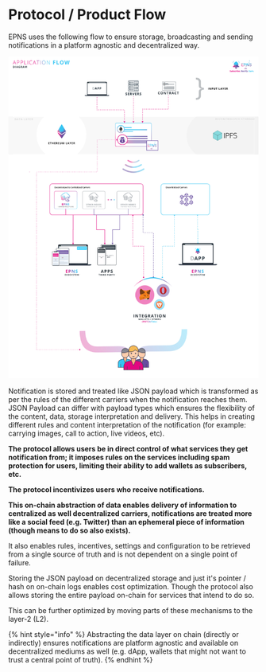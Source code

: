 # Protocol / Product Flow

EPNS uses the following flow to ensure storage, broadcasting and sending notifications in a platform agnostic and decentralized way.

![High level flow](../../.gitbook/assets/highleveldefi%20%281%29.jpg)

Notification is stored and treated like JSON payload which is transformed as per the rules of the different carriers when the notification reaches them. JSON Payload can differ with payload types which ensures the flexibility of the content, data, storage interpretation and delivery. This helps in creating different rules and content interpretation of the notification \(for example: carrying images, call to action, live videos, etc\).

**The protocol allows users be in direct control of what services they get notification from; it imposes rules on the services including spam protection for users, limiting their ability to add wallets as subscribers, etc.**

**The protocol incentivizes users who receive notifications.**

**This on-chain abstraction of data enables delivery of information to centralized as well decentralized carriers, notifications are treated more like a social feed \(e.g. Twitter\) than an ephemeral piece of information \(though means to do so also exists\).** 

It also enables rules, incentives, settings and configuration to be retrieved from a single source of truth and is not dependent on a single point of failure.

Storing the JSON payload on decentralized storage and just it's pointer / hash on on-chain logs enables cost optimization. Though the protocol also allows storing the entire payload on-chain for services that intend to do so.

This can be further optimized by moving parts of these mechanisms to the layer-2 \(L2\).

{% hint style="info" %}
Abstracting the data layer on chain \(directly or indirectly\) ensures notifications are platform agnostic and available on decentralized mediums as well \(e.g. dApp, wallets that might not want to trust a central point of truth\).
{% endhint %}

